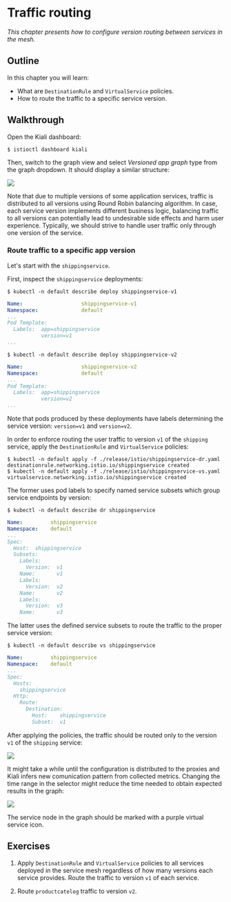# Traffic routing

*This chapter presents how to configure version routing between services in the mesh.*

## Outline

In this chapter you will learn:

* What are `DestinationRule` and `VirtualService` policies.
* How to route the traffic to a specific service version.

## Walkthrough

Open the Kiali dashboard:

```
$ istioctl dashboard kiali
```

Then, switch to the graph view and select *Versioned app graph* type from the graph dropdown. It should display a similar structure:

![](/assets/images/traffic-routing-1.png)

Note that due to multiple versions of some application services, traffic is distributed to all versions using Round Robin balancing algorithm. In case, each service version implements different business logic, balancing traffic to all versions can potentially lead to undesirable side effects and harm user experience. Typically, we should strive to handle user traffic only through one version of the service.

### Route traffic to a specific app version

Let's start with the `shippingservice`.

First, inspect the `shippingservice` deployments:

```
$ kubectl -n default describe deploy shippingservice-v1
```

```yaml
Name:                   shippingservice-v1
Namespace:              default
...
Pod Template:
  Labels:  app=shippingservice
           version=v1
...
```

```
$ kubectl -n default describe deploy shippingservice-v2
```

```yaml
Name:                   shippingservice-v2
Namespace:              default
...
Pod Template:
  Labels:  app=shippingservice
           version=v2
...
```

Note that pods produced by these deployments have labels determining the service version: `version=v1` and `version=v2`.

In order to enforce routing the user traffic to version `v1` of the `shipping` service, apply the `DestinationRule` and `VirtualService` policies:

```
$ kubectl -n default apply -f ./release/istio/shippingservice-dr.yaml
destinationrule.networking.istio.io/shippingservice created
$ kubectl -n default apply -f ./release/istio/shippingservice-vs.yaml
virtualservice.networking.istio.io/shippingservice created
```

The former uses pod labels to specify named service subsets which group service endpoints by version:

```
$ kubectl -n default describe dr shippingservice
```

```yaml
Name:         shippingservice
Namespace:    default
...
Spec:
  Host:  shippingservice
  Subsets:
    Labels:
      Version:  v1
    Name:       v1
    Labels:
      Version:  v2
    Name:       v2
    Labels:
      Version:  v3
    Name:       v3
```

The latter uses the defined service subsets to route the traffic to the proper service version:

```
$ kubectl -n default describe vs shippingservice
```

```yaml
Name:         shippingservice
Namespace:    default
...
Spec:
  Hosts:
    shippingservice
  Http:
    Route:
      Destination:
        Host:    shippingservice
        Subset:  v1
```

After applying the policies, the traffic should be routed only to the version `v1` of the `shipping` service:

![](/assets/images/traffic-routing-2.png)

It might take a while until the configuration is distributed to the proxies and Kiali infers new comunication pattern from collected metrics. Changing the time range in the selector might reduce the time needed to obtain expected results in the graph:

![](/assets/images/traffic-routing-3.png)

The service node in the graph should be marked with a purple virtual service icon.

## Exercises

1. Apply `DestinationRule` and `VirtualService` policies to all services deployed in the service mesh regardless of how many versions each service provides. Route the traffic to version `v1` of each service.

2. Route `productcatelog` traffic to version `v2`.

